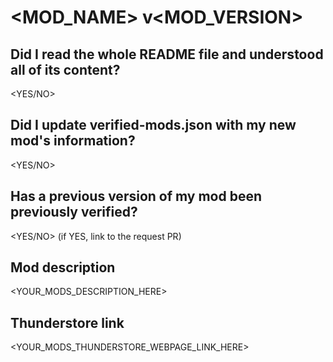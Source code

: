 # <MOD_NAME> v<MOD_VERSION>

## Did I read the whole README file and understood all of its content?
<YES/NO>

## Did I update verified-mods.json with my new mod's information?
<YES/NO>

## Has a previous version of my mod been previously verified?
<YES/NO> (if YES, link to the request PR)

## Mod description
<YOUR_MODS_DESCRIPTION_HERE>

## Thunderstore link
<YOUR_MODS_THUNDERSTORE_WEBPAGE_LINK_HERE>
